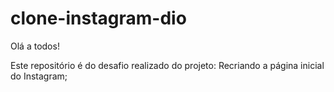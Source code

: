 # clone-instagram-dio

Olá a todos!

Este repositório é do desafio realizado do projeto: Recriando a página inicial do Instagram;

